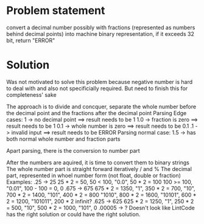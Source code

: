 # Problem statement
  convert a decimal number possibly with fractions (represented as numbers behind decimal points) into machine binary representation, if it exceeds 32 bit, return "ERROR"

# Solution
  Was not motivated to solve this problem because negative number is hard to deal with and also not specificially required. But need to finish this for completeness' sake

  The approach is to divide and concquer, separate the whole number before the decimal point and the fractions after the decimal point
  Parsing Edge cases:
    1   -> no decimal point     ==> result needs to be 1
    1.0 -> fraction is zero     ==> result needs to be 1
    0.1 -> whole number is zero ==> result needs to be 0.1
    .1  -> invalid input        ==> result needs to be ERROR
  Parsing normal case:
    1.5 -> has both normal whole number and fraction parts

  Apart parsing, there is the conversion to number part

  After the numbers are aquired, it is time to convert them to binary strings
  The whole number part is straight forward iteratively / and %
  The decimal part, represented in whoel number form (not float, double or fraction)
  Examples:
    .25 -> 25
      25 * 2 = 50, 50 < 100, "0.0", 50 * 2 = 100 100 >= 100, "0.01", 100 - 100 = 0, 0
    .675 -> 675
      675 * 2 = 1350, "1", 350 * 2 = 700, "10", 700 * 2 = 1400, "101", 400 * 2 = 800
      "1010", 800 * 2 = 1600, "10101", 600 * 2 = 1200, "101011", 200 * 2 infinit?
    .625 -> 625
      625 * 2 = 1250, "1", 250 * 2 = 500, "10", 500 * 2 = 1000, "101", 0
    .00005 -> ?
  Doesn't look like LintCode has the right solution or could have the right solution.
